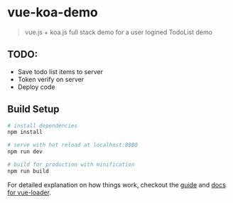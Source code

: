 # vue-koa-demo

> vue.js + koa.js full stack demo for a user logined TodoList demo

## TODO:
- Save todo list items to server
- Token verify on server
- Deploy code

## Build Setup

``` bash
# install dependencies
npm install

# serve with hot reload at localhost:8080
npm run dev

# build for production with minification
npm run build
```

For detailed explanation on how things work, checkout the [guide](http://vuejs-templates.github.io/webpack/) and [docs for vue-loader](http://vuejs.github.io/vue-loader).
